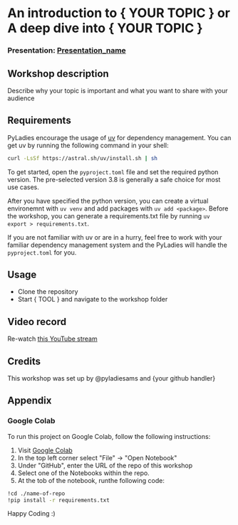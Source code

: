 
# An introduction to { YOUR TOPIC } or A deep dive into { YOUR TOPIC }
### Presentation: [Presentation_name](workshop/Presentation_template.pptx)

## Workshop description
Describe why your topic is important and what you want to share with your audience

## Requirements
PyLadies encourage the usage of [uv](https://astral.sh/blog/uv) for dependency management. You can get uv by running the following command in your shell:
```bash
curl -LsSf https://astral.sh/uv/install.sh | sh
```
To get started, open the `pyproject.toml` file and set the required python version. The pre-selected version 3.8 is generally a safe choice for most use cases.

After you have specified the python version, you can create a virtual environemnt with `uv venv` and add packages with `uv add <package>`. Before the workshop, you can generate a requirements.txt file by running `uv export > requirements.txt`.

If you are not familiar with uv or are in a hurry, feel free to work with your familiar dependency management system and the PyLadies will handle the `pyproject.toml` for you.

## Usage
* Clone the repository
* Start { TOOL } and navigate to the workshop folder

## Video record
Re-watch [this YouTube stream](link)

## Credits
This workshop was set up by @pyladiesams and {your github handler}


## Appendix

### Google Colab

To run this project on Google Colab, follow the following instructions:
1. Visit [Google Colab](https://colab.research.google.com/)
2. In the top left corner select "File" &#8594; "Open Notebook"
3. Under "GitHub", enter the URL of the repo of this workshop
4. Select one of the Notebooks within the repo.
5. At the tob of the notebook, runthe following code:
```bash
!cd ./name-of-repo
!pip install -r requirements.txt
```

Happy Coding :)

